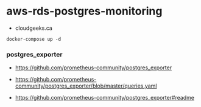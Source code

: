 # aws-rds-postgres-monitoring

- cloudgeeks.ca

```docker-compose
docker-compose up -d
```
### postgres_exporter

- https://github.com/prometheus-community/postgres_exporter

- https://github.com/prometheus-community/postgres_exporter/blob/master/queries.yaml

- https://github.com/prometheus-community/postgres_exporter#readme
